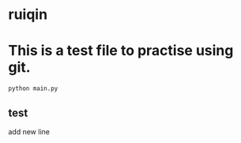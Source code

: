 # ruiqin


# This is a test file to practise using git.


```python main.py```

## test
add new line
